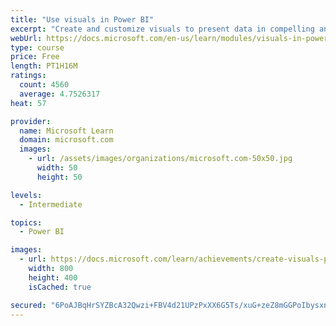 ```yaml
---
title: "Use visuals in Power BI"
excerpt: "Create and customize visuals to present data in compelling and insightful ways."
webUrl: https://docs.microsoft.com/en-us/learn/modules/visuals-in-power-bi/
type: course
price: Free
length: PT1H16M
ratings:
  count: 4560
  average: 4.7526317
heat: 57

provider:
  name: Microsoft Learn
  domain: microsoft.com
  images:
    - url: /assets/images/organizations/microsoft.com-50x50.jpg
      width: 50
      height: 50

levels:
  - Intermediate

topics:
  - Power BI

images:
  - url: https://docs.microsoft.com/learn/achievements/create-visuals-power-bi-desktop-social.png
    width: 800
    height: 400
    isCached: true

secured: "6PoAJBqHrSYZBcA32Qwzi+FBV4d21UPzPxXX6G5Ts/xuG+zeZ8mGGPoIbysxnLWrfAI8Z6Ezq5D9rw8eS6SDDsoPl53kjo/ZOlkb9n2X7E848dwF76ar5MzKfEHhkk2/tgFBzomqvngtPvuYArxnxH7le7ptOFwrWVlx7Q1yAmym/Zi6d1fdIC4uIfw+k2uEMMpl0KtSyN/3zwL/x037eoLtLKseH6TizTqH1bpJNJ8y14gMC3EHk0M1vfOcwGKBHHnGvkfGbNNCMCIE0NzpRNdhNGXvEmiE1laPYXslZnbckftjFET0b010gKNiGLnSbowMwPoVcLuD4DNAtrIX5QTEyDlY+/K0jQWn3rNdUd8o5VALB/qEzR4eAAKyQOuGLHbDAkCU5+37AtB1uhNw49YfEegpmzHBcfLIdoAkwbw=;PTfXR7CR124pycos4ghlSQ=="
---
```


